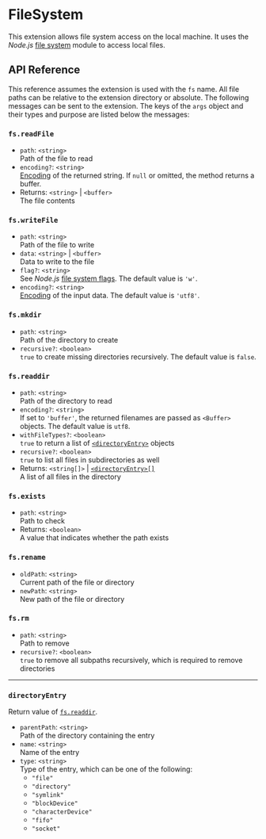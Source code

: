 # FileSystem

This extension allows file system access on the local machine. It uses the
*Node.js* [file system](https://nodejs.org/api/fs.html) module to access local
files.

## API Reference

This reference assumes the extension is used with the `fs` name. All file paths
can be relative to the extension directory or absolute. The following messages
can be sent to the extension. The keys of the `args` object and their types and
purpose are listed below the messages:

### `fs.readFile`

- `path`: `<string>`\
  Path of the file to read
- `encoding?`: `<string>`\
  [Encoding](https://nodejs.org/api/buffer.html#buffers-and-character-encodings)
  of the returned string. If `null` or omitted, the method returns a buffer.
- Returns: `<string>` | `<buffer>`\
  The file contents

### `fs.writeFile`

- `path`: `<string>`\
  Path of the file to write
- `data`: `<string>` | `<buffer>`\
  Data to write to the file
- `flag?`: `<string>`\
  See *Node.js*
  [file system flags](https://nodejs.org/api/fs.html#file-system-flags).
  The default value is `'w'`.
- `encoding?`: `<string>`\
  [Encoding](https://nodejs.org/api/buffer.html#buffers-and-character-encodings)
  of the input data. The default value is `'utf8'`.

### `fs.mkdir`

- `path`: `<string>`\
  Path of the directory to create
- `recursive?`: `<boolean>`\
  `true` to create missing directories recursively. The default value is
  `false`.

### `fs.readdir`

- `path`: `<string>`\
  Path of the directory to read
- `encoding?`: `<string>`\
  If set to `'buffer'`, the returned filenames are passed as `<Buffer>`
  objects. The default value is `utf8`.
- `withFileTypes?`: `<boolean>`\
  `true` to return a list of [`<directoryEntry>`](#directoryentry) objects
- `recursive?`: `<boolean>`\
  `true` to list all files in subdirectories as well
- Returns: `<string[]>` | [`<directoryEntry>[]`](#directoryentry)\
  A list of all files in the directory

### `fs.exists`

- `path`: `<string>`\
  Path to check
- Returns: `<boolean>`\
  A value that indicates whether the path exists

### `fs.rename`

- `oldPath`: `<string>`\
  Current path of the file or directory
- `newPath`: `<string>`\
  New path of the file or directory

### `fs.rm`

- `path`: `<string>`\
  Path to remove
- `recursive?`: `<boolean>`\
  `true` to remove all subpaths recursively, which is required to remove
  directories

---

### `directoryEntry`

Return value of [`fs.readdir`](#fsreaddir).

- `parentPath`: `<string>`\
  Path of the directory containing the entry
- `name`: `<string>`\
  Name of the entry
- `type`: `<string>`\
  Type of the entry, which can be one of the following:
  - `"file"`
  - `"directory"`
  - `"symlink"`
  - `"blockDevice"`
  - `"characterDevice"`
  - `"fifo"`
  - `"socket"`
